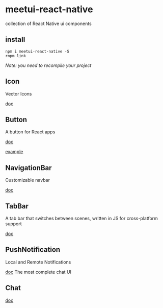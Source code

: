 # meetui-react-native
collection of React Native ui components

## install
```
npm i meetui-react-native -S
rnpm link
```
*Note: you need to recompile your project*

## Icon
Vector Icons

[doc](./docs/Icon.md)

## Button
A button for React apps

[doc](./docs/Button.md)

[example](./examples/Button)

## NavigationBar
Customizable navbar

[doc](./docs/NavigationBar.md)

## TabBar
A tab bar that switches between scenes, written in JS for cross-platform support

[doc](./docs/TabBar.md)

## PushNotification
Local and Remote Notifications

[doc](./docs/PushNotification.md)
The most complete chat UI

## Chat
[doc](./docs/Chat.md)
